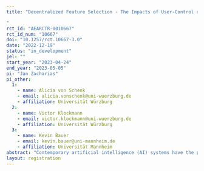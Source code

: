 ```yaml
---
title: "Decentralized Feature Selection - The Impacts of User-Control over Feature Selection on the Acceptance and Performance of Recommender Systems
"
rct_id: "AEARCTR-0010667"
rct_id_num: "10667"
doi: "10.1257/rct.10667-3.0"
date: "2022-12-19"
status: "in_development"
jel: ""
start_year: "2023-04-24"
end_year: "2023-05-05"
pi: "Jan Zacharias"
pi_other:
  1:
    - name: Alicia von Schenk
    - email: alicia.vonschenk@uni-wuerzburg.de
    - affiliation: Universität Würzburg
  2:
    - name: Victor Klockmann
    - email: victor.klockmann@uni-wuerzburg.de
    - affiliation: Universität Würzburg
  3:
    - name: Kevin Bauer
    - email: kevin.bauer@uni-mannheim.de
    - affiliation: Universität Mannheim
abstract: "Contemporary artificial intelligence (AI) systems have the potential to benefit both organizations and consumers. A prerequisite for AI systems to materialize their potential is the acceptance and, eventually, usage of these systems by consumers. However, the deployment of AI systems is associated with various challenges, too often leading to resistance and aversion to the algorithms. For instance, consumers oftentimes question the reliability and accuracy of AI systems and, thus, feel misunderstood by them. Literature shows that organizations may take action to reduce algorithm aversion. One possible means presented by prior studies is to allow users to modify AI models and their outcomes. In our work, we investigate how organizations may encounter algorithm aversion by involving users into the prediction-making process. More precisely, we propose an approach where organizations allow users to select which information they pass to the AI system - a process we call decentralized feature selection. In an experimental setting, we investigate the impact of this decentralized feature selection on consumers’ attitudes towards and the actual predictive performance of AI systems. "
layout: registration
---
```


